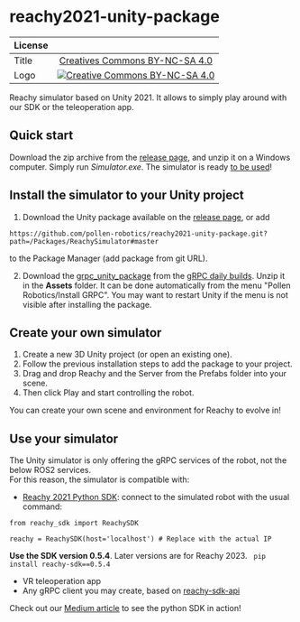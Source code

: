 # reachy2021-unity-package

|   License     |     |
| ------------- | :-------------: |
| Title  | [Creatives Commons BY-NC-SA 4.0](https://creativecommons.org/licenses/by-nc-sa/4.0/legalcode) |
| Logo  | [![Creative Commons BY-NC-SA 4.0](https://i.creativecommons.org/l/by-nc-sa/4.0/88x31.png) ](http://creativecommons.org/licenses/by-nc-sa/4.0/)  |

Reachy simulator based on Unity 2021. It allows to simply play around with our SDK or the teleoperation app.

## Quick start

Download the zip archive from the [release page](https://github.com/pollen-robotics/Simulator_Reachy2021/releases), and unzip it on a Windows computer. Simply run *Simulator.exe*. The simulator is ready [to be used](#use-your-simulator)!


## Install the simulator to your Unity project

1. Download the Unity package available on the [release page](https://github.com/pollen-robotics/Simulator_Reachy2021/releases), or add
```
https://github.com/pollen-robotics/reachy2021-unity-package.git?path=/Packages/ReachySimulator#master
```

to the Package Manager (add package from git URL).

2. Download the [grpc_unity_package](https://packages.grpc.io/archive/2022/04/67538122780f8a081c774b66884289335c290cbe-f15a2c1c-582b-4c51-acf2-ab6d711d2c59/csharp/grpc_unity_package.2.47.0-dev202204190851.zip) from the [gRPC daily builds](https://packages.grpc.io/archive/2022/04/67538122780f8a081c774b66884289335c290cbe-f15a2c1c-582b-4c51-acf2-ab6d711d2c59/index.xml). Unzip it in the **Assets** folder. It can be done automatically from the menu "Pollen Robotics/Install GRPC". You may want to restart Unity if the menu is not visible after installing the package.

## Create your own simulator

1. Create a new 3D Unity project (or open an existing one).
2. Follow the previous installation steps to add the package to your project.
3. Drag and drop Reachy and the Server from the Prefabs folder into your scene.
4. Then click Play and start controlling the robot.

You can create your own scene and environment for Reachy to evolve in!

## Use your simulator

The Unity simulator is only offering the gRPC services of the robot, not the below ROS2 services.  
For this reason, the simulator is compatible with:
- [Reachy 2021 Python SDK](https://docs.pollen-robotics.com/sdk/getting-started/introduction/): 
connect to the simulated robot with the usual command:

```
from reachy_sdk import ReachySDK

reachy = ReachySDK(host='localhost') # Replace with the actual IP
``` 
**Use the SDK version 0.5.4**. Later versions are for Reachy 2023. ``` pip install reachy-sdk==0.5.4```

- VR teleoperation app
- Any gRPC client you may create, based on [reachy-sdk-api](https://github.com/pollen-robotics/reachy-sdk-api)

Check out our [Medium article](https://medium.com/pollen-robotics/controlling-a-reachy-robot-in-unity-f3d90d550345) to see the python SDK in action!
